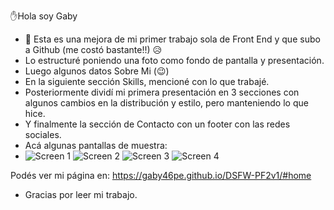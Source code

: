 ✋Hola soy Gaby
- 🌱 Esta es una mejora de mi primer trabajo sola de Front End y que subo a Github (me costó bastante!!) 😥
- Lo estructuré poniendo una foto como fondo de pantalla y presentación.
- Luego algunos datos Sobre Mi (😉)
- En la siguiente sección Skills, mencioné con lo que trabajé.
- Posteriormente dividí mi primera presentación en 3 secciones con algunos cambios en la distribución y estilo, pero manteniendo lo que hice.
- Y finalmente la sección de Contacto con un footer con las redes sociales.
- Acá algunas pantallas de muestra:
- ![Screen 1](https://github.com/user-attachments/assets/5926dd84-a696-4d49-94ba-51698c3662e4)
![Screen 2](https://github.com/user-attachments/assets/6196a375-9f57-471b-b5d8-54b3dd4f17bb)
![Screen 3](https://github.com/user-attachments/assets/554a91de-2a68-4cb5-ba04-310499befd6f)
![Screen 4](https://github.com/user-attachments/assets/cf11c81a-6b08-4def-9673-9c716e3c3571)

Podés ver mi página en: https://gaby46pe.github.io/DSFW-PF2v1/#home

- Gracias por leer mi trabajo.  
